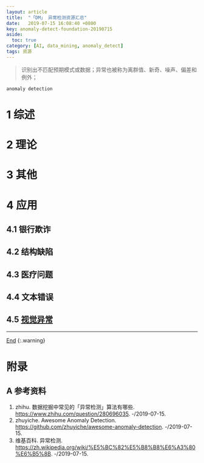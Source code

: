 ```yaml
---
layout: article
title:  "「DM」 异常检测资源汇总"
date:   2019-07-15 16:08:40 +0800
key: anomaly-detect-foundation-20190715
aside:
  toc: true
category: [AI, data_mining, anomaly_detect]
tags: 资源
---
```

<span id='head'></span>  
>识别出不匹配预期模式或数据；异常也被称为离群值、新奇、噪声、偏差和例外；   


<!--more-->

`anomaly detection`   

# 1 综述

# 2 理论

# 3 其他

# 4 应用
## 4.1 银行欺诈

## 4.2 结构缺陷

## 4.3 医疗问题

## 4.4 文本错误

## 4.5 [视觉异常](/ai/dl/unsupervised/2019/05/23/foundation.html#51-视觉异常检测)

-------------------  
[End](#head)
{:.warning}  

# 附录
## A 参考资料
1. zhihu. 数据挖掘中常见的「异常检测」算法有哪些. <https://www.zhihu.com/question/280696035>. -/2019-07-15.    
1. zhuyiche. Awesome Anomaly Detection. <https://github.com/zhuyiche/awesome-anomaly-detection>. -/2019-07-15.    
1. 维基百科. 异常检测. <https://zh.wikipedia.org/wiki/%E5%BC%82%E5%B8%B8%E6%A3%80%E6%B5%8B>. -/2019-07-15.     
